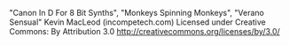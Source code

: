 "Canon In D For 8 Bit Synths", "Monkeys Spinning Monkeys", "Verano Sensual"
Kevin MacLeod (incompetech.com)
Licensed under Creative Commons: By Attribution 3.0
http://creativecommons.org/licenses/by/3.0/